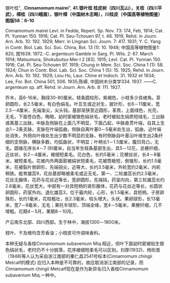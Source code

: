 银叶桂",
.**Cinnamomum mairei**",
**41.银叶桂 桂皮树（四川瓦山），关桂（四川平武），樟桂（四川峨眉），银叶樟（中国树木志略），川桂皮（中国高等植物图鉴）图版58：6-10**

Cinnamomum mairei Levl. in Fedde, Repert. Sp. Nov. 73: 174, Feb, 1914; Cat. Pl. Yunnan 150. 1916; Cat. Pl. Seu-Tchouen 97, t. 46. 1919, Rehd. in Journ. Arn. Arb. 10: 192. 1929; Merr. in Lingnan Sci. Journ. 7: 417. 1931; Y. C. Yang in Contr. Biol. Lab. Sci. Soc. China, Bot. 13 (1): 10. 1948; 中国高等植物图鉴1: 820, 图1639. 1972.-C. argenteum Gamble in Sarg. Pl. Wils. 2: 67. March 1914; Matsumura, Shokubutsu-Mei-I 2 [83]. 1915; Levl. Cat. Pl. Yunnan 150. 1916; Cat. Pl. Seu-Tchouen 97. 1919; Chung in Mem. Sci. Soc. China 1 (1): 58. 1924; Chun in Contr. Biol. Lab. Sci. Soc. China 1 (5): 15. 1925; Rehd. in Journ. Arn. Arb. 10: 192. 1929; Liou Ho, Laur. Chine et Indoch. 31. 1932 et 1934; Lee, For. Bot. China 501, 506. 1935;陈嵘, 中国树木分类学334. 1937. ——C. argenteum sp. aff. Rehd. in Journ. Arn. Arb. 8: 111. 1927.

乔木，高6-16米，胸径30-80厘米。枝条圆柱形，紫褐色，小枝多少具棱角。芽卵圆形，长2.5毫米，有白色绢毛。叶互生或近对生，披针形，长6－11厘米，宽2.5－4厘米，先端渐尖，尖头钝，基部渐狭至近圆形，革质，上面绿色，光亮，无毛，下面苍白色，晦暗，幼时密被银色绢状毛，老时被贴生绢质短绒毛，三出脉或离基三出脉，中脉及侧脉在上面几不明显，下面凸起，中脉直贯叶端，自其上生出1－2条支脉，支脉在叶端弧曲，侧脉自离叶基0－5毫米处生出，弧曲，近叶端处消失，外侧向叶缘处生出少数不明显的支脉，有时侧脉自叶基沿叶缘生出2条纤细的支侧脉，横脉多数，均弧曲状，不明显；叶柄长1－1.5厘米，腹凹背凸，无毛。圆锥花序长4－7 (9)厘米，自当年生枝条基部生出，具5－12花，总梗纤细，近丝状，长2－4厘米，被细短柔毛。花白色，长约5毫米；花梗丝状，长4－8毫米，被短柔毛。花被内外两面密被绢状短柔毛，花被筒极短，倒锥形，长约1.5毫米，花被裂片倒卵形，先端锐尖，近等大，长约3.5毫米，外轮宽约2毫米，内轮稍狭。能育雄蕊9，花丝基部略被柔毛或近无毛，第一、二轮雄蕊长约2.5毫米，花丝无腺体，花药与花丝近等长，宽卵圆形，先端钝，药室内向，第三轮雄蕊长约2.6毫米，花丝宽大，中部有一对具短柄的肾形腺体，花药与花丝近等长，长圆状卵圆形，药室外向。退化雄蕊3，位于最内轮，心形，长1.5毫米，具短柄。子房卵珠形，长约1毫米，花柱粗壮，长2.3毫米，柱头增大，头状。果卵球形，长13毫米，宽7－8毫米，无毛；果托半球形，顶端全缘，宽4－5毫米，果梗纤细，几不增粗。花期4－5月，果期8－10月。

产云南东北部、四川西部。生于林中，海拔1300－1800米。

枝叶、干及根均含芳香油；小枝皮可作调味香料。

本种无疑与香桂Cinnamomum subavenium Miq.相近，但叶下面幼时密被贴生银色绢状毛，老时仍不十分脱落，花序被细短柔毛可以区别。刘厚(1932)、杨衔晋（1948)等人认为采自浙江南部的秦仁昌2541号标本(Cinnamomum chingii Metcalf的模式) 应归入本种是不可靠的，故应取消浙江南部的记录，而Cinnamomum chingii Metcalf现在是作为新异名归入香桂Cinnamomum subavenium Miq.一种中。
